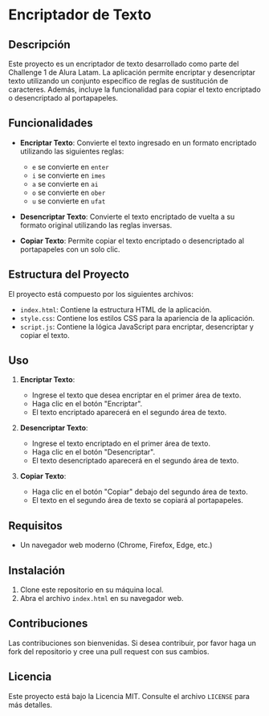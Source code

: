 # Encriptador de Texto

## Descripción

Este proyecto es un encriptador de texto desarrollado como parte del Challenge 1 de Alura Latam. La aplicación permite encriptar y desencriptar texto utilizando un conjunto específico de reglas de sustitución de caracteres. Además, incluye la funcionalidad para copiar el texto encriptado o desencriptado al portapapeles.

## Funcionalidades

- **Encriptar Texto**: Convierte el texto ingresado en un formato encriptado utilizando las siguientes reglas:
  - `e` se convierte en `enter`
  - `i` se convierte en `imes`
  - `a` se convierte en `ai`
  - `o` se convierte en `ober`
  - `u` se convierte en `ufat`

- **Desencriptar Texto**: Convierte el texto encriptado de vuelta a su formato original utilizando las reglas inversas.

- **Copiar Texto**: Permite copiar el texto encriptado o desencriptado al portapapeles con un solo clic.

## Estructura del Proyecto

El proyecto está compuesto por los siguientes archivos:

- `index.html`: Contiene la estructura HTML de la aplicación.
- `style.css`: Contiene los estilos CSS para la apariencia de la aplicación.
- `script.js`: Contiene la lógica JavaScript para encriptar, desencriptar y copiar el texto.

## Uso

1. **Encriptar Texto**:
   - Ingrese el texto que desea encriptar en el primer área de texto.
   - Haga clic en el botón "Encriptar".
   - El texto encriptado aparecerá en el segundo área de texto.

2. **Desencriptar Texto**:
   - Ingrese el texto encriptado en el primer área de texto.
   - Haga clic en el botón "Desencriptar".
   - El texto desencriptado aparecerá en el segundo área de texto.

3. **Copiar Texto**:
   - Haga clic en el botón "Copiar" debajo del segundo área de texto.
   - El texto en el segundo área de texto se copiará al portapapeles.

## Requisitos

- Un navegador web moderno (Chrome, Firefox, Edge, etc.)

## Instalación

1. Clone este repositorio en su máquina local.
2. Abra el archivo `index.html` en su navegador web.

## Contribuciones

Las contribuciones son bienvenidas. Si desea contribuir, por favor haga un fork del repositorio y cree una pull request con sus cambios.

## Licencia

Este proyecto está bajo la Licencia MIT. Consulte el archivo `LICENSE` para más detalles.
